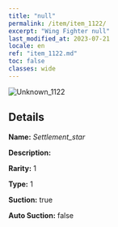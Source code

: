 ```yaml
---
title: "null"
permalink: /item/item_1122/
excerpt: "Wing Fighter null"
last_modified_at: 2023-07-21
locale: en
ref: "item_1122.md"
toc: false
classes: wide
---
```



 ![Unknown_1122](/images/item/Settlement_star_p.png)



## Details

 **Name:** *Settlement_star* 

 **Description:** 

 **Rarity:** 1 

 **Type:** 1 

 **Suction:** true 

 **Auto Suction:** false 


